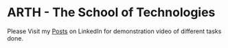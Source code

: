# ARTH - The School of Technologies
Please Visit my [Posts](https://www.linkedin.com/in/samriddhi-mishra/detail/recent-activity/shares/) on LinkedIn for demonstration video of different tasks done.
